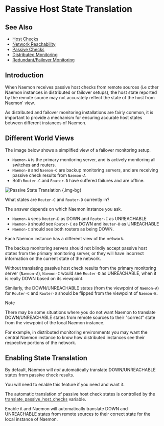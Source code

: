 # Passive Host State Translation

## See Also
- [Host Checks](hostchecks)
- [Network Reachability](networkreachability)
- [Passive Checks](passivechecks)
- [Distributed Monitoring](distributed)
- [Redundant/Failover Monitoring](redundancy)



## Introduction

When Naemon receives passive host checks from remote sources (i.e other Naemon
instances in distributed or failover setups), the host state reported by the
remote source may not accurately reflect the state of the host from Naemon' view.

As distributed and failover monitoring installations are fairly common, it is
important to provide a mechanism for ensuring accurate host states between
different instances of Naemon.



## Different World Views

The image below shows a simplified view of a failover monitoring setup.

 - `Naemon-A` is the primary monitoring server, and is actively monitoring
   all switches and routers.
 - `Naemon-B` and `Naemon-C` are backup monitoring servers, and are
   receiving passive check results from `Naemon-A`
 - Both `Router-C` and `Router-D` have suffered failures and are offline.

![Passive State Translation](/images/usersguide/svg/passivehosttranslation.svg) {.img-bg}

What states are `Router-C` and `Router-D` currently in?

The answer depends on which Naemon instance you ask.

 - `Naemon-A` sees `Router-D` as DOWN and `Router-C` as UNREACHABLE
 - `Naemon-B` should see `Router-C` as DOWN and `Router-D` as UNREACHABLE
 - `Naemon-C` should see both routers as being DOWN.

Each Naemon instance has a different view of the network.

The backup monitoring servers should not blindly accept passive host states from the
primary monitoring server, or they will have incorrect information on the current state of the network.

Without translating passive host check results from the primary monitoring server
(`Naemon-A`), `Naemon-C` would see `Router-D` as UNREACHABLE, when
it is really DOWN based on its viewpoint.

Similarly, the DOWN/UNREACHABLE states (from the viewpoint of `Naemon-A`) for
`Router-C` and `Router-D` should be flipped from the viewpoint of `Naemon-B`.

> [!NOTE]
> There may be some situations where you do not want Naemon to translate DOWN/UNREACHABLE states from remote sources to their "correct" state from the viewpoint of the local Naemon instance.

For example, in distributed monitoring environments you may want the central Naemon
instance to know how distributed instances see their respective portions of the network.



## Enabling State Translation

By default, Naemon will _not_ automatically translate DOWN/UNREACHABLE states
from passive check results.

You will need to enable this feature if you need and want it.

The automatic translation of passive host check states is controlled by the
[translate_passive_host_checks](configmain#translate_passive_host_checks) variable.

Enable it and Naemon will automatically translate DOWN and UNREACHABLE states from
remote sources to their correct state for the local instance of Naemon.
